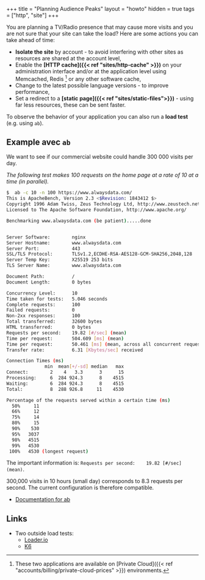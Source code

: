 +++
title = "Planning Audience Peaks"
layout = "howto"
hidden = true
tags = ["http", "site"]
+++

You are planning a TV/Radio presence that may cause more visits and you are not sure that your site can take the load? Here are some actions you can take ahead of time:

- **Isolate the site** by account - to avoid interfering with other sites as resources are shared at the account level,
- Enable the **[HTTP cache]({{< ref "sites/http-cache" >}})** on your administration interface and/or at the application level using Memcached, Redis [^1] or any other software cache,
- Change to the latest possible language versions - to improve performance,
- Set a redirect to a **[static page]({{< ref "sites/static-files">}})** - using far less resources, these can be sent faster.

To observe the behavior of your application you can also run a **load test** (e.g. using `ab`).

## Example avec `ab`

We want to see if our commercial website could handle 300 000 visits per day.

*The following test makes 100 requests on the home page at a rate of 10 at a time (in parallel).*

```sh
$  ab -c 10 -n 100 https://www.alwaysdata.com/
This is ApacheBench, Version 2.3 <$Revision: 1843412 $>
Copyright 1996 Adam Twiss, Zeus Technology Ltd, http://www.zeustech.net/
Licensed to The Apache Software Foundation, http://www.apache.org/

Benchmarking www.alwaysdata.com (be patient).....done


Server Software:        nginx
Server Hostname:        www.alwaysdata.com
Server Port:            443
SSL/TLS Protocol:       TLSv1.2,ECDHE-RSA-AES128-GCM-SHA256,2048,128
Server Temp Key:        X25519 253 bits
TLS Server Name:        www.alwaysdata.com

Document Path:          /
Document Length:        0 bytes

Concurrency Level:      10
Time taken for tests:   5.046 seconds
Complete requests:      100
Failed requests:        0
Non-2xx responses:      100
Total transferred:      32600 bytes
HTML transferred:       0 bytes
Requests per second:    19.82 [#/sec] (mean)
Time per request:       504.609 [ms] (mean)
Time per request:       50.461 [ms] (mean, across all concurrent requests)
Transfer rate:          6.31 [Kbytes/sec] received

Connection Times (ms)
              min  mean[+/-sd] median   max
Connect:        2    4   3.3      3      15
Processing:     6  284 924.3      8    4515
Waiting:        6  284 924.3      8    4515
Total:          8  288 926.8     11    4530

Percentage of the requests served within a certain time (ms)
  50%     11
  66%     12
  75%     14
  80%     15
  90%    530
  95%   3037
  98%   4515
  99%   4530
 100%   4530 (longest request)
```

The important information is: `Requests per second:    19.82 [#/sec] (mean)`.

300,000 visits in 10 hours (small day) corresponds to 8.3 requests per second. The current configuration is therefore compatible.

- [Documentation for ab](https://httpd.apache.org/docs/2.4/programs/ab.html)

## Links

- Two outside load tests:
    - [Loader.io](https://loader.io/)
    - [K6](https://k6.io/)
  

[^1]: These two applications are available on [Private Cloud]({{< ref "accounts/billing/private-cloud-prices" >}}) environments.
